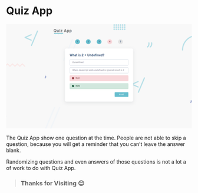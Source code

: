 # Quiz App

![Design](https://github.com/nivethjunnithan/Javascript-Applications/blob/main/Quiz%20App/Design/Quiz%20App.png?raw=true)

The Quiz App show one question at the time. People are not able to skip a question, because you will get a reminder that you can’t leave the answer blank.

Randomizing questions and even answers of those questions is not a lot a of work to do with Quiz App.

> ### Thanks for Visiting 😊
